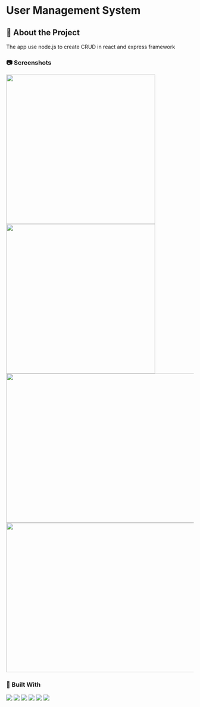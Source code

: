 # User Management System

## :star2: About the Project

The app use node.js to create CRUD in react and express framework <br>

### :camera: Screenshots

<img src="https://user-images.githubusercontent.com/99056343/217713459-db780aca-3a33-4f87-8eb2-ba9ce8651c9a.png" align='center' width='400px' height='400px'>
<img src="https://user-images.githubusercontent.com/99056343/217713482-6bf87850-4d9a-4cc7-9612-ed2a0f1cb1ed.png" align='center' width='400px' height='400px'>
<img src="https://user-images.githubusercontent.com/99056343/217713676-fac8b63f-f3be-4c0a-abc8-a51b540b0a5e.png" align='center' width='800px' height='400px'>
<img src="https://user-images.githubusercontent.com/99056343/217714594-e14bbb21-6e6c-4385-8cac-5072c6ee24cf.gif" align='center' width='800px' height='400px'>

### 🔨 Built With

<p align="left"> 
  <img src="https://img.shields.io/badge/React-20232A?style=for-the-badge&logo=react&logoColor=61DAFB">
  <img src="https://img.shields.io/badge/Express.js-000000?style=for-the-badge&logo=express&logoColor=white"> 
  <img src="https://img.shields.io/badge/JavaScript-323330?style=for-the-badge&logo=javascript&logoColor=F7DF1E"> 
  <img src="https://img.shields.io/badge/Node.js-339933?style=for-the-badge&logo=nodedotjs&logoColor=white">
  <img src="https://img.shields.io/badge/MySQL-005C84?style=for-the-badge&logo=mysql&logoColor=white">
  <img src="https://img.shields.io/badge/Bootstrap-563D7C?style=for-the-badge&logo=bootstrap&logoColor=white">
</p>
